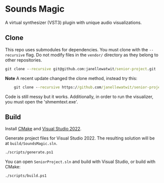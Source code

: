 # Sounds Magic
A virtual synthesizer (VST3) plugin with unique audio visualizations.

## Clone
This repo uses submodules for dependencies. You must clone with the `--recursive` flag.
Do not modify files in the `vendor/` directory as they belong to other repositories.
```cmd
git clone --recursive git@github.com:janellewatwit/senior-project.git
```

**Note**
    A recent update changed the clone method, instead try this:
```cmd
    git clone --recursive https://github.com/janellewatwit/senior-project.git
```

Code is still messy but it works. Additionally, in order to run the visualizer, you must open the 'shmemtext.exe'.


## Build
Install [CMake](https://cmake.org/download/) and [Visual Studio 2022](https://visualstudio.microsoft.com/vs/).

Generate project files for Visual Studio 2022. The resulting solution will be at `build/SoundsMagic.sln`.
```cmd
./scripts/generate.ps1
```

You can open `SeniorProject.sln` and build with Visual Studio, or build with CMake:
```cmd
./scripts/build.ps1
```
